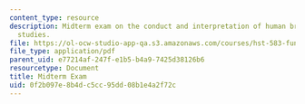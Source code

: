 ```yaml
---
content_type: resource
description: Midterm exam on the conduct and interpretation of human brain mapping
  studies.
file: https://ol-ocw-studio-app-qa.s3.amazonaws.com/courses/hst-583-functional-magnetic-resonance-imaging-data-acquisition-and-analysis-fall-2008/0f2b097e8b4dc5cc95dd08b1e4a2f72c_midterm.pdf
file_type: application/pdf
parent_uid: e77214af-247f-e1b5-b4a9-7425d38126b6
resourcetype: Document
title: Midterm Exam
uid: 0f2b097e-8b4d-c5cc-95dd-08b1e4a2f72c
---
```

